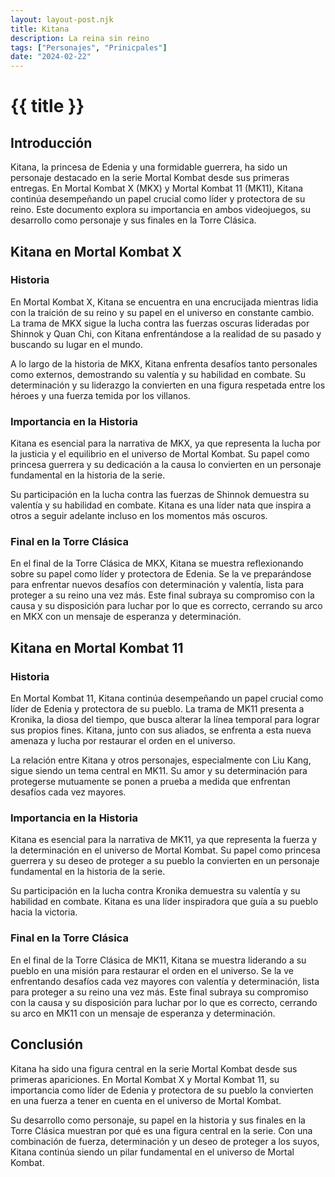 ```yaml
---
layout: layout-post.njk
title: Kitana
description: La reina sin reino
tags: ["Personajes", "Prinicpales"]
date: "2024-02-22"
---
```

# {{ title }}


## Introducción

Kitana, la princesa de Edenia y una formidable guerrera, ha sido un personaje destacado en la serie Mortal Kombat desde sus primeras entregas. En Mortal Kombat X (MKX) y Mortal Kombat 11 (MK11), Kitana continúa desempeñando un papel crucial como líder y protectora de su reino. Este documento explora su importancia en ambos videojuegos, su desarrollo como personaje y sus finales en la Torre Clásica.

## Kitana en Mortal Kombat X

### Historia

En Mortal Kombat X, Kitana se encuentra en una encrucijada mientras lidia con la traición de su reino y su papel en el universo en constante cambio. La trama de MKX sigue la lucha contra las fuerzas oscuras lideradas por Shinnok y Quan Chi, con Kitana enfrentándose a la realidad de su pasado y buscando su lugar en el mundo.

A lo largo de la historia de MKX, Kitana enfrenta desafíos tanto personales como externos, demostrando su valentía y su habilidad en combate. Su determinación y su liderazgo la convierten en una figura respetada entre los héroes y una fuerza temida por los villanos.

### Importancia en la Historia

Kitana es esencial para la narrativa de MKX, ya que representa la lucha por la justicia y el equilibrio en el universo de Mortal Kombat. Su papel como princesa guerrera y su dedicación a la causa lo convierten en un personaje fundamental en la historia de la serie.

Su participación en la lucha contra las fuerzas de Shinnok demuestra su valentía y su habilidad en combate. Kitana es una líder nata que inspira a otros a seguir adelante incluso en los momentos más oscuros.

### Final en la Torre Clásica

En el final de la Torre Clásica de MKX, Kitana se muestra reflexionando sobre su papel como líder y protectora de Edenia. Se la ve preparándose para enfrentar nuevos desafíos con determinación y valentía, lista para proteger a su reino una vez más. Este final subraya su compromiso con la causa y su disposición para luchar por lo que es correcto, cerrando su arco en MKX con un mensaje de esperanza y determinación.

## Kitana en Mortal Kombat 11

### Historia

En Mortal Kombat 11, Kitana continúa desempeñando un papel crucial como líder de Edenia y protectora de su pueblo. La trama de MK11 presenta a Kronika, la diosa del tiempo, que busca alterar la línea temporal para lograr sus propios fines. Kitana, junto con sus aliados, se enfrenta a esta nueva amenaza y lucha por restaurar el orden en el universo.

La relación entre Kitana y otros personajes, especialmente con Liu Kang, sigue siendo un tema central en MK11. Su amor y su determinación para protegerse mutuamente se ponen a prueba a medida que enfrentan desafíos cada vez mayores.

### Importancia en la Historia

Kitana es esencial para la narrativa de MK11, ya que representa la fuerza y la determinación en el universo de Mortal Kombat. Su papel como princesa guerrera y su deseo de proteger a su pueblo la convierten en un personaje fundamental en la historia de la serie.

Su participación en la lucha contra Kronika demuestra su valentía y su habilidad en combate. Kitana es una líder inspiradora que guía a su pueblo hacia la victoria.

### Final en la Torre Clásica

En el final de la Torre Clásica de MK11, Kitana se muestra liderando a su pueblo en una misión para restaurar el orden en el universo. Se la ve enfrentando desafíos cada vez mayores con valentía y determinación, lista para proteger a su reino una vez más. Este final subraya su compromiso con la causa y su disposición para luchar por lo que es correcto, cerrando su arco en MK11 con un mensaje de esperanza y determinación.

## Conclusión

Kitana ha sido una figura central en la serie Mortal Kombat desde sus primeras apariciones. En Mortal Kombat X y Mortal Kombat 11, su importancia como líder de Edenia y protectora de su pueblo la convierten en una fuerza a tener en cuenta en el universo de Mortal Kombat.

Su desarrollo como personaje, su papel en la historia y sus finales en la Torre Clásica muestran por qué es una figura central en la serie. Con una combinación de fuerza, determinación y un deseo de proteger a los suyos, Kitana continúa siendo un pilar fundamental en el universo de Mortal Kombat.